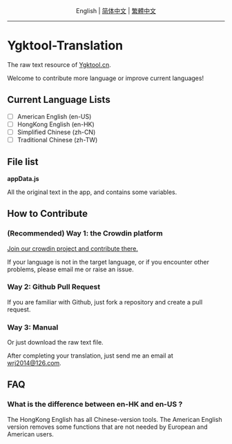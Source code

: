 <div align="center">

English | [简体中文](./README_chs.md) | [繁體中文](./README_cht.md)

<hr>
</div>

# Ygktool-Translation

The raw text resource of [Ygktool.cn](https:www.ygktool.cn).

Welcome to contribute more language or improve current languages!

## Current Language Lists

-   [ ] American English (en-US)
-   [ ] HongKong English (en-HK)
-   [ ] Simplified Chinese (zh-CN)
-   [ ] Traditional Chinese (zh-TW)

## File list

**appData.js**

All the original text in the app, and contains some variables.

## How to Contribute

### **(Recommended) Way 1: the Crowdin platform**

[Join our crowdin project and contribute there.](https://crwd.in/lifeup)

If your language is not in the target language, or if you encounter other problems, please email me or raise an issue.

### Way 2: Github Pull Request

If you are familiar with Github, just fork a repository and create a pull request.

### Way 3: Manual

Or just download the raw text file.

After completing your translation, just send me an email at [wrj2014@126.com](mailto:wrj2014@126.com).

## FAQ

### What is the difference between en-HK and en-US ?

The HongKong English has all Chinese-version tools. The American English version removes some functions that are not needed by European and American users.
